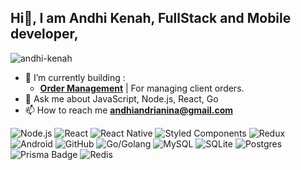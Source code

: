 ## Hi👋, I am Andhi Kenah, FullStack and Mobile developer,

<span align="left">
<img src="https://komarev.com/ghpvc/?username=andhi-kenah" alt="andhi-kenah" />
</span>


- 🌱 I’m currently building :
  - [**Order Management**](https://github.com/andhi-kenah/order-management) | For managing client orders.
- 💬 Ask me about JavaScript, Node.js, React, Go
- 📫 How to reach me **andhiandrianina@gmail.com**

![Node.js ](https://img.shields.io/badge/node.js-6DA55F?logo=node.js&logoColor=white)
![React](https://img.shields.io/badge/react-%2320232a.svg?logo=react&logoColor=%2361DAFB)
![React Native](https://img.shields.io/badge/react_native-%2320232a.svg?logo=react&logoColor=%2361DAFB)
![Styled Components](https://img.shields.io/badge/styled--components-DB7093?logo=styled-components&logoColor=white)
![Redux](https://img.shields.io/badge/redux-%23593d88.svg?logo=redux&logoColor=white)
![Android](https://img.shields.io/badge/Android-3DDC84?logo=android&logoColor=white)
![GitHub](https://img.shields.io/badge/github-%23121011.svg?logo=github&logoColor=white)
![Go/Golang](https://img.shields.io/badge/go-%2300ADD8.svg?logo=go&logoColor=white)
![MySQL](https://img.shields.io/badge/mysql-%2300f.svg?logo=mysql&logoColor=white)
![SQLite](https://img.shields.io/badge/sqlite-%2307405e.svg?logo=sqlite&logoColor=white)
![Postgres](https://img.shields.io/badge/postgres-%23316192.svg?logo=postgresql&logoColor=white)
![Prisma Badge](https://img.shields.io/badge/Prisma-2D3748?logo=prisma&logoColor=fff)
![Redis](https://img.shields.io/badge/redis-%23DD0031.svg?logo=redis&logoColor=white)
